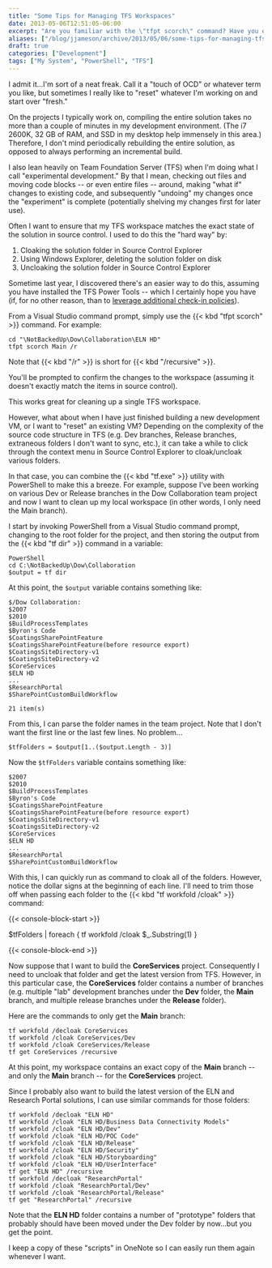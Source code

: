 ```yaml
---
title: "Some Tips for Managing TFS Workspaces"
date: 2013-05-06T12:51:05-06:00
excerpt: "Are you familiar with the \"tfpt scorch\" command? Have you ever used PowerShell to quickly cloak/uncloak folders in your TFS workspaces? If not, here are a couple of tips that could save you a little time."
aliases: ["/blog/jjameson/archive/2013/05/06/some-tips-for-managing-tfs-workspaces.aspx"]
draft: true
categories: ["Development"]
tags: ["My System", "PowerShell", "TFS"]
---
```


I admit it...I'm sort of a neat freak. Call it a "touch of OCD" or whatever  	term you like, but sometimes I really like to "reset" whatever I'm working on  	and start over "fresh."

On the projects I typically work on, compiling the entire solution takes  	no more than a couple of minutes in my development environment. (The i7 2600K,  	32 GB of RAM, and SSD in my desktop help immensely in this area.) Therefore,  	I don't mind periodically rebuilding the entire solution, as opposed to always  	performing an incremental build.

I also lean heavily on Team Foundation Server (TFS) when I'm doing what I  	call "experimental development." By that I mean, checking out files and moving  	code blocks -- or even entire files -- around, making "what if" changes to existing  	code, and subsequently "undoing" my changes once the "experiment" is complete  	(potentially shelving my changes first for later use).

Often I want to ensure that my TFS workspace matches the exact state of the  	solution in source control. I used to do this the "hard way" by:

1. Cloaking the solution folder in Source Control Explorer
2. Using Windows Explorer, deleting the solution folder on disk
3. Uncloaking the solution folder in Source Control Explorer

Sometime last year, I discovered there's an easier way to do this, assuming  	you have installed the TFS Power Tools -- which I certainly hope you have (if,  	for no other reason, than to 	[leverage additional check-in policies](/blog/jjameson/2009/10/31/recommended-check-in-policies-for-team-foundation-server)).

From a Visual Studio command prompt, simply use the {{< kbd "tfpt scorch" >}}  	command. For example:

```
cd "\NotBackedUp\Dow\Collaboration\ELN HD"
tfpt scorch Main /r
```

Note that {{< kbd "/r" >}} is short for {{< kbd "/recursive" >}}.

You'll be prompted to confirm the changes to the workspace (assuming it doesn't  	exactly match the items in source control).

This works great for cleaning up a single TFS workspace.

However, what about when I have just finished building a new development  	VM, or I want to "reset" an existing VM? Depending on the complexity of the  	source code structure in TFS (e.g. Dev branches, Release branches, extraneous  	folders I don't want to sync, etc.), it can take a while to click through the  	context menu in Source Control Explorer to cloak/uncloak various folders.

In that case, you can combine the {{< kbd "tf.exe" >}} utility with PowerShell  	to make this a breeze. For example, suppose I've been working on various Dev  	or Release branches in the Dow Collaboration team project and now I want to  	clean up my local workspace (in other words, I only need the Main branch).

I start by invoking PowerShell from a Visual Studio command prompt, changing  	to the root folder for the project, and then storing the output from the 	{{< kbd "tf dir" >}} command in a variable:

```
PowerShell
cd C:\NotBackedUp\Dow\Collaboration
$output = tf dir
```

At this point, the `$output` variable  	contains something like:

```
$/Dow Collaboration:
$2007
$2010
$BuildProcessTemplates
$Byron's Code
$CoatingsSharePointFeature
$CoatingsSharePointFeature(before resource export)
$CoatingsSiteDirectory-v1
$CoatingsSiteDirectory-v2
$CoreServices
$ELN HD
...
$ResearchPortal
$SharePointCustomBuildWorkflow

21 item(s)
```

From this, I can parse the folder names in the team project. Note that I  	don't want the first line or the last few lines. No problem...

```
$tfFolders = $output[1..($output.Length - 3)]
```

Now the `$tfFolders` variable contains  	something like:

```
$2007
$2010
$BuildProcessTemplates
$Byron's Code
$CoatingsSharePointFeature
$CoatingsSharePointFeature(before resource export)
$CoatingsSiteDirectory-v1
$CoatingsSiteDirectory-v2
$CoreServices
$ELN HD
...
$ResearchPortal
$SharePointCustomBuildWorkflow
```

With this, I can quickly run as command to cloak all of the folders. However,  	notice the dollar signs at the beginning of each line. I'll need to trim those  	off when passing each folder to the {{< kbd "tf workfold /cloak" >}} command:

{{< console-block-start >}}

$tfFolders | foreach { tf workfold /cloak $\_.Substring(1) }

{{< console-block-end >}}

Now suppose that I want to build the **CoreServices** project.  	Consequently I need to uncloak that folder and get the latest version from TFS.  	However, in this particular case, the **CoreServices** folder contains  	a number of branches (e.g. multiple "lab" development branches under the 	**Dev** folder, the **Main** branch, and multiple  	release branches under the **Release** folder).

Here are the commands to only get the **Main** branch:

```
tf workfold /decloak CoreServices
tf workfold /cloak CoreServices/Dev
tf workfold /cloak CoreServices/Release
tf get CoreServices /recursive
```

At this point, my workspace contains an exact copy of the **Main** branch -- and only the **Main** branch -- for the 	**CoreServices** project.

Since I probably also want to build the latest version of the ELN and Research  	Portal solutions, I can use similar commands for those folders:

```
tf workfold /decloak "ELN HD"
tf workfold /cloak "ELN HD/Business Data Connectivity Models"
tf workfold /cloak "ELN HD/Dev"
tf workfold /cloak "ELN HD/POC Code"
tf workfold /cloak "ELN HD/Release"
tf workfold /cloak "ELN HD/Security"
tf workfold /cloak "ELN HD/Storyboarding"
tf workfold /cloak "ELN HD/UserInterface"
tf get "ELN HD" /recursive
tf workfold /decloak "ResearchPortal"
tf workfold /cloak "ResearchPortal/Dev"
tf workfold /cloak "ResearchPortal/Release"
tf get "ResearchPortal" /recursive
```

Note that the **ELN HD** folder contains a number of "prototype"  	folders that probably should have been moved under the Dev folder by now...but  	you get the point.

I keep a copy of these "scripts" in OneNote so I can easily run them again  	whenever I want.

